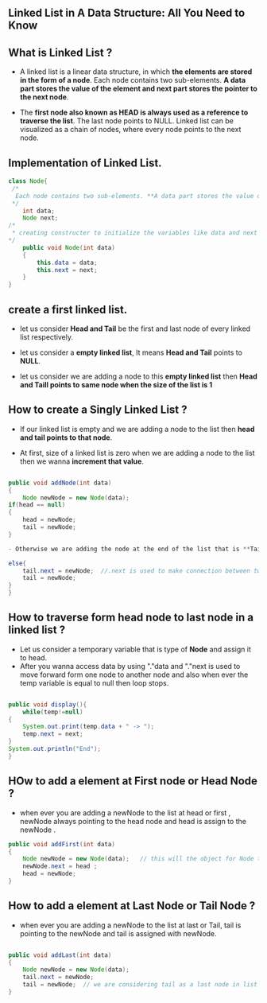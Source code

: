 ## Linked List in A Data Structure: All You Need to Know

## What is Linked List ?
- A linked list is a linear data structure, in which **the elements are stored in the form of a node**. Each node contains two sub-elements. **A data part stores the value of the element and next part stores the pointer to the next node**.

- The **first node also known as HEAD is always used as a reference to traverse the list**. The last node points to NULL. Linked list can be visualized as a chain of nodes, where every node points to the next node.

## Implementation of Linked List.

```java
class Node{
 /*
  Each node contains two sub-elements. **A data part stores the value of the element and next part stores the pointer to the next node
 */   
    int data;
    Node next;
/*
 * creating constructer to initialize the variables like data and next then  it will make it as linked list that contains  data and address pointing to a next value.
*/
    public void Node(int data)
    {
        this.data = data;
        this.next = next;
    }
}
```
## create a first linked list.

- let us consider **Head and Tail** be the first and last node of every linked list respectively.
- let us consider a **empty linked list**, It means **Head and Tail** points to **NULL**. 

- let us consider we are adding a node to this **empty linked list** then **Head and Taill points to same node when the size of the list is 1**

## How to create a Singly Linked List ?

- If our linked list is empty and  we are adding a node to the list then **head and tail points to that node**.

- At first, size of a linked list is zero when we are adding a node to the list then we wanna **increment that value**.

```java

public void addNode(int data)
{
    Node newNode = new Node(data);
if(head == null)
{
    head = newNode;
    tail = newNode;
}

- Otherwise we are adding the node at the end of the list that is **Tail**. we wanna connect end of the list with **newNode** and **assigning newNode to Tail** and here also we are incrementing the size value.

else{
    tail.next = newNode;  //.next is used to make connection between two nodes.
    tail = newNode;
}
}
```

## How to traverse form head node to last node in a linked list ?

- Let us consider a temporary variable that is type of **Node** and assign it to head.
- After you wanna access data by using "."data and "."next is used to move forward form one node to another node and also when ever the temp variable is equal to null then loop stops.

```java

public void display(){
    while(temp!=null)
{
    System.out.print(temp.data + " -> ");
    temp.next = next;
}
System.out.println("End");
}
```

## HOw to add a element at First node or Head Node ?

- when ever you are adding a newNode to the list at head or first , newNode always pointing to the head node and head is assign to the newNode .

```java
public void addFirst(int data)
{
    Node newNode = new Node(data);   // this will the object for Node type or linked list 
    newNode.next = head ;
    head = newNode;
}

```

## How to add a element at Last Node or Tail Node ?

- when ever you are adding a newNode to the list at last or Tail, tail is pointing to the newNode and tail is assigned with newNode.

```java

public void addLast(int data)
{
    Node newNode = new Node(data);
    tail.next = newNode;
    tail = newNode;  // we are considering tail as a last node in list that's why only  we are moving tail to last node.
}

